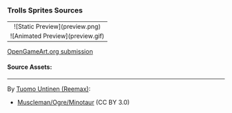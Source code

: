 ### Trolls Sprites Sources

<table style="border: 0px;">
  <tr style="border: 0px;">
    <td style="border: 0px; vertical-align: top; text-align: center;">
      ![Static Preview](preview.png)
    </td>
    </tr>
    <tr style="border: 0px;">
    <td style="border: 0px; vertical-align: top; text-align: center;">
      ![Animated Preview](preview.gif)
    </td>
  </tr>
</table>


[OpenGameArt.org submission](https://opengameart.org/node/78138)

#### Source Assets:
---

By [Tuomo Untinen (Reemax)](https://opengameart.org/users/Reemax):
- [Muscleman/Ogre/Minotaur](https://opengameart.org/node/24876) (CC BY 3.0)
